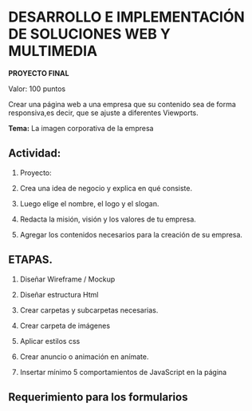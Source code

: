 # **DESARROLLO E IMPLEMENTACIÓN DE SOLUCIONES WEB Y MULTIMEDIA**

**PROYECTO FINAL**

Valor: 100 puntos

  

Crear una página web a una empresa que su contenido sea de forma responsiva,es decir, que se ajuste a diferentes Viewports.

**Tema:**
 La imagen corporativa de la empresa

  

## Actividad:

1.  Proyecto:
    

1.  Crea una idea de negocio y explica en qué consiste.
    
2.  Luego elige el nombre, el logo y el slogan.
    
3.  Redacta la misión, visión y los valores de tu empresa.
    
4.  Agregar los contenidos necesarios para la creación de su empresa.
    

  

## ETAPAS.

1.  Diseñar Wireframe / Mockup
    
2.  Diseñar estructura Html
    
3.  Crear carpetas y subcarpetas necesarias.
    
4.  Crear carpeta de imágenes
    
5.  Aplicar estilos css
    
6.  Crear anuncio o animación en anímate.
    
7.  Insertar mínimo 5 comportamientos de JavaScript en la página

## Requerimiento para los formularios 
